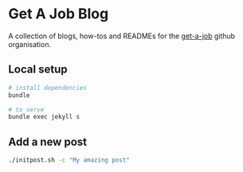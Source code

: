 # Get A Job Blog

A collection of blogs, how-tos and READMEs for the [get-a-job](https://github.com/get-a-job) github organisation.

## Local setup 

```bash
# install dependencies
bundle

# to serve
bundle exec jekyll s
```

## Add a new post 

```bash
./initpost.sh -c "My amazing post"
```
